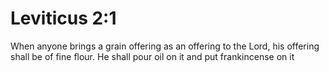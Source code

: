# Leviticus 2:1

When anyone brings a grain offering as an offering to the Lord, his offering shall be of fine flour. He shall pour oil on it and put frankincense on it
